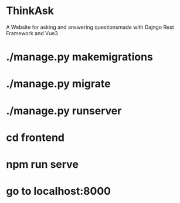 # ThinkAsk
A Website for asking and answering questionsmade with Dajngo Rest Framework and Vue3

# ./manage.py makemigrations

# ./manage.py migrate

# ./manage.py runserver

# cd frontend
# npm run serve


# go to localhost:8000
